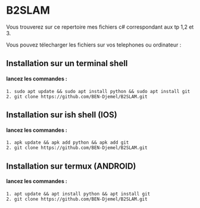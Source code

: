 # B2SLAM

Vous trouverez sur ce repertoire mes fichiers c# correspondant aux tp 1,2 et 3.

Vous pouvez télecharger les fichiers sur vos telephones ou ordinateur : 

## Installation sur un terminal shell

#### lancez les commandes : 
```
1. sudo apt update && sudo apt install python && sudo apt install git
2. git clone https://github.com/BEN-Djemel/B2SLAM.git
```

## Installation sur ish shell (IOS)

#### lancez les commandes :
```
1. apk update && apk add python && apk add git
2. git clone https://github.com/BEN-Djemel/B2SLAM.git
```

## Installation sur termux (ANDROID)

#### lancez les commandes : 
```
1. apt update && apt install python && apt install git
2. git clone https://github.com/BEN-Djemel/B2SLAM.git
```
